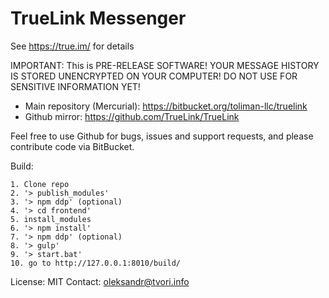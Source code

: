 # TrueLink Messenger

See https://true.im/ for details

IMPORTANT: This is PRE-RELEASE SOFTWARE!
YOUR MESSAGE HISTORY IS STORED UNENCRYPTED ON YOUR COMPUTER!
DO NOT USE FOR SENSITIVE INFORMATION YET!

- Main repository (Mercurial): https://bitbucket.org/toliman-llc/truelink
- Github mirror: https://github.com/TrueLink/TrueLink

Feel free to use Github for bugs, issues and support requests, and please contribute code via BitBucket.

Build:
```
1. Clone repo
2. '> publish_modules'
3. '> npm ddp' (optional)
4. '> cd frontend'
5. install_modules
6. '> npm install'
7. '> npm ddp' (optional)
8. '> gulp'
9. '> start.bat'
10. go to http://127.0.0.1:8010/build/
```

License: MIT
Contact: oleksandr@tvori.info
